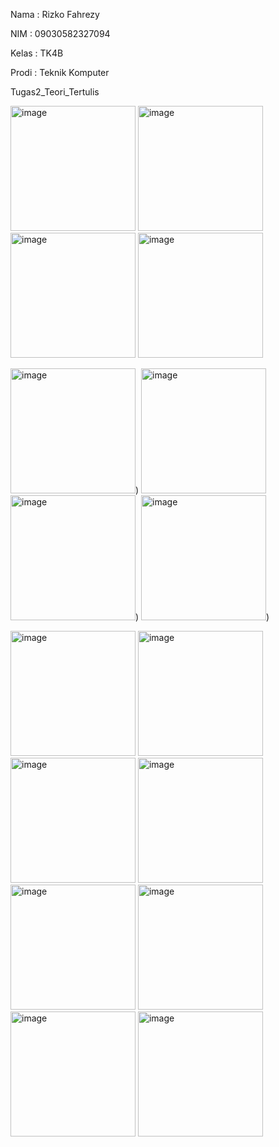 Nama : Rizko Fahrezy

NIM : 09030582327094

Kelas : TK4B

Prodi : Teknik Komputer

Tugas2_Teori_Tertulis

<img src="https://github.com/user-attachments/assets/f4909f2f-6679-410c-8712-feef3fb04131" alt="image"
width="200">
<img src="https://github.com/user-attachments/assets/fae9991a-28b4-42e5-977e-3857563ad91c" alt="image" width="200">
<img src="https://github.com/user-attachments/assets/d9ebdb7c-86d7-44c1-95a2-49c011a4386a" alt="image" width="200">
<img src="https://github.com/user-attachments/assets/86bd2ed5-552e-4eda-b4af-a7646355c95f" alt="image" width="200">

<img src="https://github.com/user-attachments/assets/9c646867-387e-4f10-b2f3-343e7076070e" alt="image" width="200">)
<img src="https://github.com/user-attachments/assets/ba8c13cc-3994-4a86-8e0f-bfda2f3ffb63" alt="image" width="200">
<img src="https://github.com/user-attachments/assets/de1d874b-a8bf-41ce-b99e-c16d1dec7226" alt="image" width="200">)
<img src="https://github.com/user-attachments/assets/bdc275c5-1792-4e8a-bf5b-92d875788dae" alt="image" width="200">)

<img src="https://github.com/user-attachments/assets/c32648b2-3926-48c8-a55a-c5daceb352c7" alt="image" width="200">
<img src="https://github.com/user-attachments/assets/577efe15-ac6e-4308-85c7-1b70d1e3296e" alt="image" width="200">
<img src="https://github.com/user-attachments/assets/4b14317e-ed66-4297-8c21-515a33df2382" alt="image" width="200">
<img src="https://github.com/user-attachments/assets/5f207c67-6840-4c96-b708-239eab31419f" alt="image" width="200">

<img src="https://github.com/user-attachments/assets/155908be-e0e1-4b9f-aaa4-48725341b61e" alt="image" width="200">
<img src="https://github.com/user-attachments/assets/a5839857-7ddd-4aa8-8e57-e6c42344ff44" alt="image" width="200">
<img src="https://github.com/user-attachments/assets/7b58b231-ae34-491a-8f65-445f59a72dca" alt="image" width="200">
<img src="https://github.com/user-attachments/assets/a3d6970e-d741-47f3-a95f-a7ca243f5dbf" alt="image" width="200">












